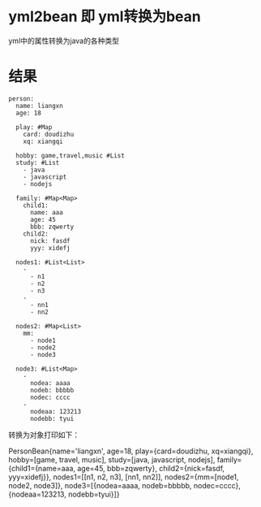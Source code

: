# yml2bean 即 yml转换为bean

yml中的属性转换为java的各种类型

# 结果
```
person:
  name: liangxn
  age: 18

  play: #Map
    card: doudizhu
    xq: xiangqi

  hobby: game,travel,music #List
  study: #List
    - java
    - javascript
    - nodejs

  family: #Map<Map>
    child1:
      name: aaa
      age: 45
      bbb: zqwerty
    child2:
      nick: fasdf
      yyy: xidefj

  nodes1: #List<List>
    -
      - n1
      - n2
      - n3
    -
      - nn1
      - nn2

  nodes2: #Map<List>
    mm:
      - node1
      - node2
      - node3

  node3: #List<Map>
    -
      nodea: aaaa
      nodeb: bbbbb
      nodec: cccc
    -
      nodeaa: 123213
      nodebb: tyui
```

转换为对象打印如下： 

PersonBean{name='liangxn', age=18, play={card=doudizhu, xq=xiangqi}, hobby=[game, travel, music], study=[java, javascript, nodejs], family={child1={name=aaa, age=45, bbb=zqwerty}, child2={nick=fasdf, yyy=xidefj}}, nodes1=[[n1, n2, n3], [nn1, nn2]], nodes2={mm=[node1, node2, node3]}, node3=[{nodea=aaaa, nodeb=bbbbb, nodec=cccc}, {nodeaa=123213, nodebb=tyui}]}

